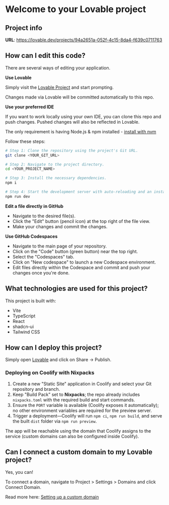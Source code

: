 # Welcome to your Lovable project

## Project info

**URL**: https://lovable.dev/projects/94a2651a-052f-4c15-8da4-f639c0711763

## How can I edit this code?

There are several ways of editing your application.

**Use Lovable**

Simply visit the [Lovable Project](https://lovable.dev/projects/94a2651a-052f-4c15-8da4-f639c0711763) and start prompting.

Changes made via Lovable will be committed automatically to this repo.

**Use your preferred IDE**

If you want to work locally using your own IDE, you can clone this repo and push changes. Pushed changes will also be reflected in Lovable.

The only requirement is having Node.js & npm installed - [install with nvm](https://github.com/nvm-sh/nvm#installing-and-updating)

Follow these steps:

```sh
# Step 1: Clone the repository using the project's Git URL.
git clone <YOUR_GIT_URL>

# Step 2: Navigate to the project directory.
cd <YOUR_PROJECT_NAME>

# Step 3: Install the necessary dependencies.
npm i

# Step 4: Start the development server with auto-reloading and an instant preview.
npm run dev
```

**Edit a file directly in GitHub**

- Navigate to the desired file(s).
- Click the "Edit" button (pencil icon) at the top right of the file view.
- Make your changes and commit the changes.

**Use GitHub Codespaces**

- Navigate to the main page of your repository.
- Click on the "Code" button (green button) near the top right.
- Select the "Codespaces" tab.
- Click on "New codespace" to launch a new Codespace environment.
- Edit files directly within the Codespace and commit and push your changes once you're done.

## What technologies are used for this project?

This project is built with:

- Vite
- TypeScript
- React
- shadcn-ui
- Tailwind CSS

## How can I deploy this project?

Simply open [Lovable](https://lovable.dev/projects/94a2651a-052f-4c15-8da4-f639c0711763) and click on Share -> Publish.

### Deploying on Coolify with Nixpacks

1. Create a new "Static Site" application in Coolify and select your Git repository and branch.
2. Keep "Build Pack" set to **Nixpacks**; the repo already includes `nixpacks.toml` with the required build and start commands.
3. Ensure the `PORT` variable is available (Coolify exposes it automatically); no other environment variables are required for the preview server.
4. Trigger a deployment—Coolify will run `npm ci`, `npm run build`, and serve the built `dist` folder via `npm run preview`.

The app will be reachable using the domain that Coolify assigns to the service (custom domains can also be configured inside Coolify).

## Can I connect a custom domain to my Lovable project?

Yes, you can!

To connect a domain, navigate to Project > Settings > Domains and click Connect Domain.

Read more here: [Setting up a custom domain](https://docs.lovable.dev/features/custom-domain#custom-domain)
